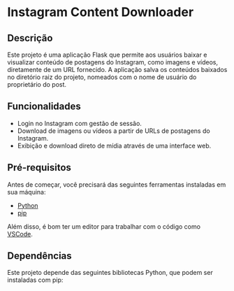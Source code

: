 # Instagram Content Downloader

## Descrição
Este projeto é uma aplicação Flask que permite aos usuários baixar e visualizar conteúdo de postagens do Instagram, como imagens e vídeos, diretamente de um URL fornecido. A aplicação salva os conteúdos baixados no diretório raiz do projeto, nomeados com o nome de usuário do proprietário do post.

## Funcionalidades
- Login no Instagram com gestão de sessão.
- Download de imagens ou vídeos a partir de URLs de postagens do Instagram.
- Exibição e download direto de mídia através de uma interface web.

## Pré-requisitos
Antes de começar, você precisará das seguintes ferramentas instaladas em sua máquina:
- [Python](https://www.python.org/downloads/)
- [pip](https://pip.pypa.io/en/stable/installing/)

Além disso, é bom ter um editor para trabalhar com o código como [VSCode](https://code.visualstudio.com/).

## Dependências
Este projeto depende das seguintes bibliotecas Python, que podem ser instaladas com pip:

